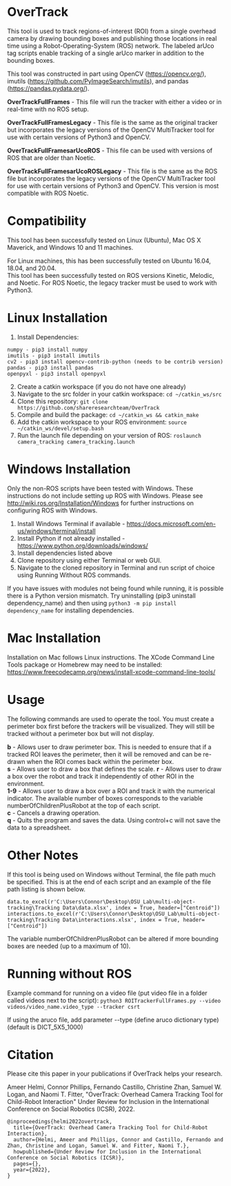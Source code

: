 # OverTrack
This tool is used to track regions-of-interest (ROI) from a single overhead camera by drawing bounding boxes and publishing those locations in real time using a Robot-Operating-System (ROS) network. The labeled arUco tag scripts enable tracking of a single arUco marker in addition to the bounding boxes.

This tool was constructed in part using OpenCV (https://opencv.org/), imutils (https://github.com/PyImageSearch/imutils), and pandas (https://pandas.pydata.org/).

**OverTrackFullFrames** - This file will run the tracker with either a video or in real-time with no ROS setup.

**OverTrackFullFramesLegacy** - This file is the same as the original tracker but incorporates the legacy versions of the OpenCV MultiTracker tool for use with certain versions of Python3 and OpenCV.  

**OverTrackFullFramesarUcoROS** - This file can be used with versions of ROS that are older than Noetic.  

**OverTrackFullFramesarUcoROSLegacy** - This file is the same as the ROS file but incorporates the legacy versions of the OpenCV MultiTracker tool for use with certain versions of Python3 and OpenCV. This version is most compatible with ROS Noetic.  

# Compatibility
This tool has been successfully tested on Linux (Ubuntu), Mac OS X Maverick, and Windows 10 and 11 machines.

For Linux machines, this has been successfully tested on Ubuntu 16.04, 18.04, and 20.04.  
This tool has been successfully tested on ROS versions Kinetic, Melodic, and Noetic. For ROS Noetic, the legacy tracker must be used to work with Python3.

# Linux Installation

1. Install Dependencies:
```
numpy - pip3 install numpy
imutils - pip3 install imutils
cv2 - pip3 install opencv-contrib-python (needs to be contrib version)
pandas - pip3 install pandas
openpyxl - pip3 install openpyxl
```

2. Create a catkin workspace (if you do not have one already)
3. Navigate to the src folder in your catkin workspace: ```cd ~/catkin_ws/src```
4. Clone this repository: ```git clone https://github.com/shareresearchteam/OverTrack```
5. Compile and build the package: ```cd ~/catkin_ws && catkin_make```
6. Add the catkin workspace to your ROS environment: ```source ~/catkin_ws/devel/setup.bash```
7. Run the launch file depending on your version of ROS: ```roslaunch camera_tracking camera_tracking.launch```

# Windows Installation
Only the non-ROS scripts have been tested with Windows. These instructions do not include setting up ROS with Windows. Please see http://wiki.ros.org/Installation/Windows for further instructions on configuring ROS with Windows.

1. Install Windows Terminal if available - https://docs.microsoft.com/en-us/windows/terminal/install
2. Install Python if not already installed - https://www.python.org/downloads/windows/
3. Install dependencies listed above
4. Clone repository using either Terminal or web GUI.
6. Navigate to the cloned repository in Terminal and run script of choice using Running Without ROS commands.

If you have issues with modules not being found while running, it is possible there is a Python version mismatch. Try uninstalling (pip3 uninstall dependency_name) and then using ```python3 -m pip install dependency_name``` for installing dependencies.

# Mac Installation
Installation on Mac follows Linux instructions. The XCode Command Line Tools package or Homebrew may need to be installed:
https://www.freecodecamp.org/news/install-xcode-command-line-tools/

# Usage

The following commands are used to operate the tool. You must create a perimeter box first before the trackers will be visualized. They will still be tracked without a perimeter box but will not display.

**b** - Allows user to draw perimeter box. This is needed to ensure that if a tracked ROI leaves the perimeter, then it will be removed and can be re-drawn when the ROI comes back within the perimeter box.  
**s** - Allows user to draw a box that defines the scale. 
**r** - Allows user to draw a box over the robot and track it independently of other ROI in the environment.  
**1-9** - Allows user to draw a box over a ROI and track it with the numerical indicator. The available number of boxes corresponds to the variable numberOfChildrenPlusRobot at the top of each script.  
**c** - Cancels a drawing operation.  
**q** - Quits the program and saves the data. Using control+c will not save the data to a spreadsheet.

# Other Notes
If this tool is being used on Windows without Terminal, the file path much be specified. This is at the end of each script and an example of the file path listing is shown below.
```
data.to_excel(r'C:\Users\Connor\Desktop\OSU_Lab\multi-object-tracking\Tracking Data\data.xlsx', index = True, header=["Centroid"])
interactions.to_excel(r'C:\Users\Connor\Desktop\OSU_Lab\multi-object-tracking\Tracking Data\interactions.xlsx', index = True, header=["Centroid"])
```

The variable numberOfChildrenPlusRobot can be altered if more bounding boxes are needed (up to a maximum of 10). 

# Running without ROS
Example command for running on a video file (put video file in a folder called videos next to the script):
```python3 ROITrackerFullFrames.py --video videos/video_name.video_type --tracker csrt```

If using the aruco file, add parameter --type (define aruco dictionary type) (default is DICT_5X5_1000)

# Citation
Please cite this paper in your publications if OverTrack helps your research.

Ameer Helmi, Connor Phillips, Fernando Castillo, Christine Zhan, Samuel W. Logan, and Naomi T. Fitter, "OverTrack: Overhead Camera Tracking Tool for
Child-Robot Interaction" Under Review for Inclusion in the International Conference on Social Robotics (ICSR), 2022. 
```
@inproceedings{helmi2022overtrack,
  title={OverTrack: Overhead Camera Tracking Tool for Child-Robot Interaction},
  author={Helmi, Ameer and Phillips, Connor and Castillo, Fernando and Zhan, Christine and Logan, Samuel W. and Fitter, Naomi T.},
  howpublished={Under Review for Inclusion in the International Conference on Social Robotics (ICSR)},
  pages={},
  year={2022},
}
```
